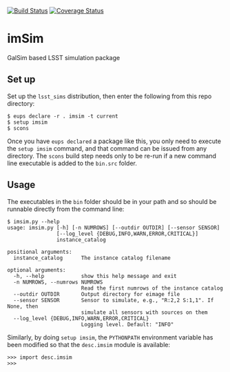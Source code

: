 [![Build Status](https://travis-ci.org/DarkEnergyScienceCollaboration/imSim.svg?branch=issue%2F21%2Fcomputing_infrastructure)](https://travis-ci.org/DarkEnergyScienceCollaboration/imSim)
[![Coverage Status](https://coveralls.io/repos/github/DarkEnergyScienceCollaboration/imSim/badge.svg?branch=master)](https://coveralls.io/github/DarkEnergyScienceCollaboration/imSim?branch=master)

# imSim
GalSim based LSST simulation package

## Set up
Set up the `lsst_sims` distribution, then enter the following from
this repo directory:
```
$ eups declare -r . imsim -t current
$ setup imsim
$ scons
```
Once you have `eups declared` a package like this, you only need to
execute the `setup imsim` command, and that command can be issued from
any directory.  The `scons` build step needs only to be re-run if a
new command line executable is added to the `bin.src` folder.

## Usage
The executables in the `bin` folder should be in your path and so
should be runnable directly from the command line:
```
$ imsim.py --help
usage: imsim.py [-h] [-n NUMROWS] [--outdir OUTDIR] [--sensor SENSOR]
                [--log_level {DEBUG,INFO,WARN,ERROR,CRITICAL}]
                instance_catalog

positional arguments:
  instance_catalog      The instance catalog filename

optional arguments:
  -h, --help            show this help message and exit
  -n NUMROWS, --numrows NUMROWS
                        Read the first numrows of the instance catalog
  --outdir OUTDIR       Output directory for eimage file
  --sensor SENSOR       Sensor to simulate, e.g., "R:2,2 S:1,1". If None, then
                        simulate all sensors with sources on them
  --log_level {DEBUG,INFO,WARN,ERROR,CRITICAL}
                        Logging level. Default: "INFO"
```

Similarly, by doing `setup imsim`, the `PYTHONPATH` environment
variable has been modified so that the `desc.imsim` module is available:
```
>>> import desc.imsim
>>>
```
